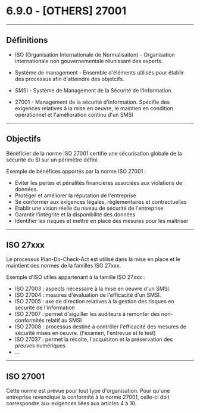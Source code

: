 # 6.9.0 - [OTHERS] 27001

---

## Définitions 

- ISO (Organisation Internationale de Normalisaiton) - Organisation internationale non gouvernementale réunissant des experts.

- Système de management - Ensemble d'éléments utilisés pour établir des processus afin d'atteindre des objetcifs.

- SMSI - Système de Management de la Sécurité de l'Information. 

- 27001 - Management de la sécurité d'information. Spécifie des exigences relatives à la mise en oeuvre, le maintien en condition opérationnel et l'amélioration continu d'un SMSI

--- 

## Objectifs 

Bénéficier de la norme ISO 27001 certifie une sécurisation globale de la sécurité du SI sur un périmètre défini.

Exemple de bénéfices apportés par la norme ISO 27001 :
- Eviter les pertes et pénalités financières associées aux violations de données.
- Protéger et améliorer la réputation de l'entreprise
- Se conformer aux exigences légales, règlementaires et contractuelles
- Etablir une vision réelle du niveau de sécurité de l'entreprise
- Garantir l'intégrité et la disponibilité des données
- Identifier les risques et mettre en place des mesures pour les maîtriser

---

## ISO 27xxx

Le processus Plan-Do-Check-Act est utilisé dans la mise en place et le maintient des normes de la familles ISO 27xxx.

Exemple d'ISO utiles appartenant à la famille ISO 27xxx :
- ISO 27003 : aspects nécessaire à la mise en oeuvre d'un SMSI.
- ISO 27004 : mesures d'évaluation de l'efficacité d'un SMSI.
- ISO 27005 : axe de direction relatives à la gestion des risques en sécurité de l'information
- ISO 27007 : permet d'aiguiller les auditeurs à remonter des non-conformités relatif au SMSI
- ISO 27008 : processus destiné à contrôler l'efficacité des mesures de sécurité mises en oeuvre. (l'examen, l'entrevue et le test)
- ISO 27037 : permet la récolte, l'acquisiton et la préservation des preuves numériques
- ...

---

## ISO 27001 

Cette norme est prévue pour tout type d'organisation. Pour qu'une entreprise revendique la conformité à la norme 27001, celle-ci doit correspondre aux exigences liées aux articles 4 à 10.

